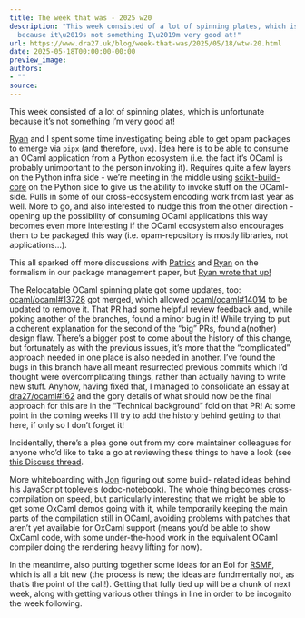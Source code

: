 ```yaml
---
title: The week that was - 2025 w20
description: "This week consisted of a lot of spinning plates, which is unfortunate
  because it\u2019s not something I\u2019m very good at!"
url: https://www.dra27.uk/blog/week-that-was/2025/05/18/wtw-20.html
date: 2025-05-18T00:00:00-00:00
preview_image:
authors:
- ""
source:
---
```


<p>This week consisted of a lot of spinning plates, which is unfortunate because
it’s not something I’m very good at!</p>

<p><a href="https://ryan.freumh.org/">Ryan</a> and I spent some time investigating being able
to get opam packages to emerge via <code class="language-plaintext highlighter-rouge">pipx</code> (and therefore, <code class="language-plaintext highlighter-rouge">uvx</code>). Idea here is
to be able to consume an OCaml application from a Python ecosystem (i.e. the
fact it’s OCaml is probably unimportant to the person invoking it). Requires
quite a few layers on the Python infra side - we’re meeting in the middle using
<a href="https://pypi.org/project/scikit-build-core/">scikit-build-core</a> on the Python
side to give us the ability to invoke stuff on the OCaml-side. Pulls in some of
our cross-ecosystem encoding work from last year as well. More to go, and also
interested to nudge this from the other direction - opening up the possibility
of consuming OCaml applications this way becomes even more interesting if the
OCaml ecosystem also encourages them to be packaged this way (i.e.
opam-repository is mostly libraries, not applications…).</p>

<p>This all sparked off more discussions with <a href="https://patrick.sirref.org/index/index.xml">Patrick</a>
and <a href="https://ryan.freumh.org/">Ryan</a> on the formalism in our package management
paper, but <a href="https://ryan.freumh.org/2025-05-12.html#update-the-package-management-paper-for-arxiv-publication">Ryan wrote that up!</a></p>

<p>The Relocatable OCaml spinning plate got some updates, too: <a href="https://github.com/ocaml/ocaml/pull/13728">ocaml/ocaml#13728</a>
got merged, which allowed <a href="https://github.com/ocaml/ocaml/pull/14014">ocaml/ocaml#14014</a>
to be updated to remove it. That PR had some helpful review feedback and, while
poking another of the branches, found a minor bug in it! While trying to put
a coherent explanation for the second of the “big” PRs, found a(nother) design
flaw. There’s a bigger post to come about the history of this change, but
fortunately as with the previous issues, it’s more that the “complicated”
approach needed in one place is also needed in another. I’ve found the bugs in
this branch have all meant resurrected previous commits which I’d thought were
overcomplicating things, rather than actually having to write new stuff. Anyhow,
having fixed that, I managed to consolidate an essay at <a href="https://github.com/dra27/ocaml/pull/162">dra27/ocaml#162</a>
and the gory details of what should now be the final approach for this are in
the “Technical background” fold on that PR! At some point in the coming weeks
I’ll try to add the history behind getting to that here, if only so I don’t
forget it!</p>

<p>Incidentally, there’s a plea gone out from my core maintainer colleagues for
anyone who’d like to take a go at reviewing these things to have a look (see
<a href="https://discuss.ocaml.org/t/volunteers-to-review-the-relocatable-ocaml-work/16667">this Discuss thread</a>.</p>

<p>More whiteboarding with <a href="https://jon.recoil.org">Jon</a> figuring out some build-
related ideas behind his JavaScript toplevels (odoc-notebook). The whole thing
becomes cross-compilation on speed, but particularly interesting that we might
be able to get some OxCaml demos going with it, while temporarily keeping the
main parts of the compilation still in OCaml, avoiding problems with patches
that aren’t yet available for OxCaml support (means you’d be able to show
OxCaml code, with some under-the-hood work in the equivalent OCaml compiler
doing the rendering heavy lifting for now).</p>

<p>In the meantime, also putting together some ideas for an EoI for <a href="https://www.software.ac.uk/research-software-maintenance-fund/round-1">RSMF</a>,
which is all a bit new (the process is new; the ideas are fundmentally not, as
that’s the point of the call!). Getting that fully tied up will be a chunk of
next week, along with getting various other things in line in order to be
incognito the week following.</p>
